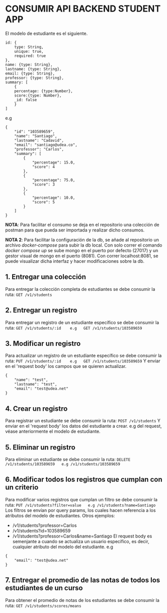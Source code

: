
# CONSUMIR API BACKEND STUDENT APP

El modelo de estudiante es el siguiente.

```
id: {
    type: String,
    unique: true,
    required: true
},
name: {type: String},
lastname: {type: String},
email: {type: String},
professor: {type: String},
summary: [
    {
    percentage: {type:Number},
    score:{type: Number},
    _id: false
    }
]
```

e.g

```
{
	"id": "103589659",
	"name": "Santiago",
	"lastname": "Cadavid",
	"email": "santiago@udea.co",
	"professor": "Carlos",
	"summary": [
		{
			"percentage": 15.0,
        	"score": 4
		},
		{
			"percentage": 75.0,
        	"score": 3
		},
		{
			"percentage": 10.0,
        	"score": 5
		}
	]
}
```

**NOTA**: Para facilitar el consumo se deja en el repositorio una colección de postman para que pueda ser importada
y realizar dicho consumos.

**NOTA 2**: Para facilitar la configuración de la db, se añade al repositorio un archivo *docker-compose* para subir la db local.
Con solo correr el comando *docker compose up* se sube mongo en el puerto por defecto (27017) y un gestor visual de mongo en el puerto (8081).
Con correr localhost:8081, se puede visualizar dicha interfaz y hacer modificaciones sobre la db.

## 1. Entregar una colección
Para entregar la colección completa de estudiantes se debe consumir la ruta:
```GET /v1/students```

## 2. Entregar un registro
Para entregar un registro de un estudiante específico se debe consumir la ruta:
```GET /v1/students/:id    e.g   GET /v1/students/103589659```

## 3. Modificar un registro
Para actualizar un registro de un estudiante específico se debe consumir la ruta:
```PUT /v1/students/:id    e.g   GET /v1/students/103589659```
Y enviar en el 'request body' los campos que se quieren actualizar.
```
{
	"name": "test",
	"lastname": "test",
	"email": "test@udea.net"
}
```

## 4. Crear un registro
Para registrar un estudiante se debe consumir la ruta:
```POST /v1/students```
Y enviar en el 'request body' los datos del estudiante a crear.
e.g del request, véase anteriormente el modelo de estudiante.

## 5. Eliminar un registro
Para eliminar un estudiante se debe consumir la ruta:
```DELETE /v1/students/103589659   e.g /v1/students/103589659```

## 6. Modificar todos los registros que cumplan con un criterio
Para modificar varios registros que cumplan un filtro se debe consumir la ruta:
```PUT /v1/students?filter=value   e.g /v1/students?name=Santiago```
Los filtros se envían por query params, los cuales hacen referencia a los atributos del modelo de estudiantes.
Otros ejemplos:
- /v1/students?professor=Carlos
- /v1/students?id=103589659
- /v1/students?professor=Carlos&name=Santiago
El request body es semenjante a cuando se actualiza un usuario específico, es decir, cualquier atributo del modelo del estudiante.
e.g
```
{
	"email": "test@udea.net"
}
```

## 7. Entregar el promedio de las notas de todos los estudiantes de un curso
Para obtener el promedio de notas de los estudiantes se debe consumir la ruta:
```GET /v1/students/scores/means```
